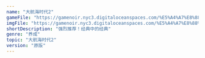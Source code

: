 ```yaml
---
name: "大航海时代2"
gameFile: "https://gamenoir.nyc3.digitaloceanspaces.com/%E5%A4%A7%E8%88%AA%E6%B5%B7%E6%97%B6%E4%BB%A32/koukai2.zip"
imgFile: "https://gamenoir.nyc3.digitaloceanspaces.com/%E5%A4%A7%E8%88%AA%E6%B5%B7%E6%97%B6%E4%BB%A32/original.jpg"
shortDescription: "强烈推荐！经典中的经典"
genre: "养成"
topic: "大航海时代2"
version: "原版"
---
```

